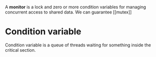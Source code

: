 A **monitor** is a lock and zero or more condition variables for managing concurrent access to shared data. We can guarantee [[mutex]] 


# Condition variable

Condition variable is a queue of threads waiting for something inside the critical section.